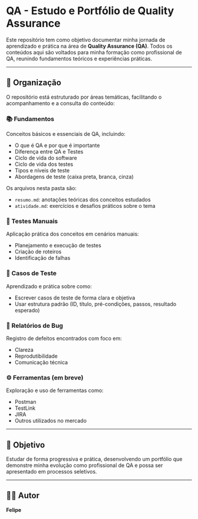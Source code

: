 # QA - Estudo e Portfólio de Quality Assurance

Este repositório tem como objetivo documentar minha jornada de aprendizado e prática na área de **Quality Assurance (QA)**. Todos os conteúdos aqui são voltados para minha formação como profissional de QA, reunindo fundamentos teóricos e experiências práticas.

---

## 🧠 Organização

O repositório está estruturado por áreas temáticas, facilitando o acompanhamento e a consulta do conteúdo:

### 📚 Fundamentos

Conceitos básicos e essenciais de QA, incluindo:
- O que é QA e por que é importante
- Diferença entre QA e Testes
- Ciclo de vida do software
- Ciclo de vida dos testes
- Tipos e níveis de teste
- Abordagens de teste (caixa preta, branca, cinza)

Os arquivos nesta pasta são:
- `resumo.md`: anotações teóricas dos conceitos estudados
- `atividade.md`: exercícios e desafios práticos sobre o tema

### 🧪 Testes Manuais

Aplicação prática dos conceitos em cenários manuais:
- Planejamento e execução de testes
- Criação de roteiros
- Identificação de falhas

### 📝 Casos de Teste

Aprendizado e prática sobre como:
- Escrever casos de teste de forma clara e objetiva
- Usar estrutura padrão (ID, título, pré-condições, passos, resultado esperado)

### 🐞 Relatórios de Bug

Registro de defeitos encontrados com foco em:
- Clareza
- Reprodutibilidade
- Comunicação técnica

### ⚙️ Ferramentas (em breve)

Exploração e uso de ferramentas como:
- Postman
- TestLink
- JIRA
- Outros utilizados no mercado

---

## 📌 Objetivo

Estudar de forma progressiva e prática, desenvolvendo um portfólio que demonstre minha evolução como profissional de QA e possa ser apresentado em processos seletivos.

---

## 👨‍💻 Autor

**Felipe**
